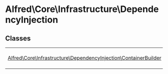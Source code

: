 
                                                                                                                                            
    
# Alfred\Core\Infrastructure\DependencyInjection



## Classes
| | |
| --- | --- |
| [Alfred\Core\Infrastructure\DependencyInjection\ContainerBuilder](../../../Alfred/Core/Infrastructure/DependencyInjection/ContainerBuilder.md) | Contenedor de dependencias |






                                                                                                                                                                                                                                                                                                                                                                                                            
    
                                                                                                                                                                                                                                                                             
                